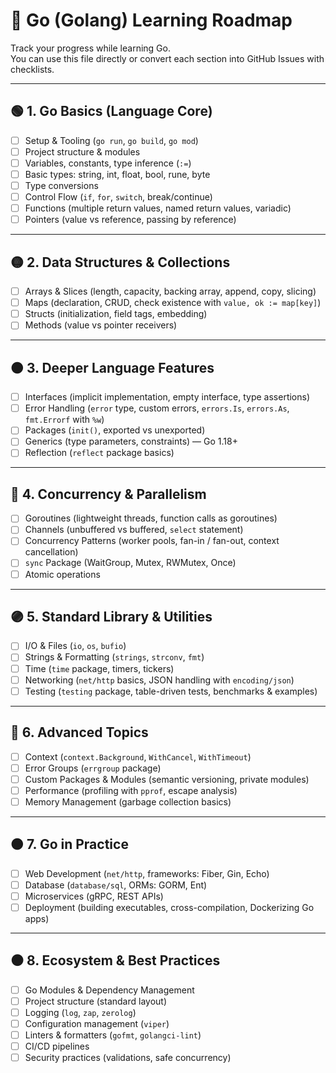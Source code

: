 # 🚀 Go (Golang) Learning Roadmap

Track your progress while learning Go.  
You can use this file directly or convert each section into GitHub Issues with checklists.

---

## 🟢 1. Go Basics (Language Core)
- [ ] Setup & Tooling (`go run`, `go build`, `go mod`)
- [ ] Project structure & modules
- [ ] Variables, constants, type inference (`:=`)
- [ ] Basic types: string, int, float, bool, rune, byte
- [ ] Type conversions
- [ ] Control Flow (`if`, `for`, `switch`, break/continue)
- [ ] Functions (multiple return values, named return values, variadic)
- [ ] Pointers (value vs reference, passing by reference)

---

## 🟡 2. Data Structures & Collections
- [ ] Arrays & Slices (length, capacity, backing array, append, copy, slicing)
- [ ] Maps (declaration, CRUD, check existence with `value, ok := map[key]`)
- [ ] Structs (initialization, field tags, embedding)
- [ ] Methods (value vs pointer receivers)

---

## 🟠 3. Deeper Language Features
- [ ] Interfaces (implicit implementation, empty interface, type assertions)
- [ ] Error Handling (`error` type, custom errors, `errors.Is`, `errors.As`, `fmt.Errorf` with `%w`)
- [ ] Packages (`init()`, exported vs unexported)
- [ ] Generics (type parameters, constraints) — Go 1.18+
- [ ] Reflection (`reflect` package basics)

---

## 🔵 4. Concurrency & Parallelism
- [ ] Goroutines (lightweight threads, function calls as goroutines)
- [ ] Channels (unbuffered vs buffered, `select` statement)
- [ ] Concurrency Patterns (worker pools, fan-in / fan-out, context cancellation)
- [ ] `sync` Package (WaitGroup, Mutex, RWMutex, Once)
- [ ] Atomic operations

---

## 🟣 5. Standard Library & Utilities
- [ ] I/O & Files (`io`, `os`, `bufio`)
- [ ] Strings & Formatting (`strings`, `strconv`, `fmt`)
- [ ] Time (`time` package, timers, tickers)
- [ ] Networking (`net/http` basics, JSON handling with `encoding/json`)
- [ ] Testing (`testing` package, table-driven tests, benchmarks & examples)

---

## 🔴 6. Advanced Topics
- [ ] Context (`context.Background`, `WithCancel`, `WithTimeout`)
- [ ] Error Groups (`errgroup` package)
- [ ] Custom Packages & Modules (semantic versioning, private modules)
- [ ] Performance (profiling with `pprof`, escape analysis)
- [ ] Memory Management (garbage collection basics)

---

## 🟤 7. Go in Practice
- [ ] Web Development (`net/http`, frameworks: Fiber, Gin, Echo)
- [ ] Database (`database/sql`, ORMs: GORM, Ent)
- [ ] Microservices (gRPC, REST APIs)
- [ ] Deployment (building executables, cross-compilation, Dockerizing Go apps)

---

## ⚫ 8. Ecosystem & Best Practices
- [ ] Go Modules & Dependency Management
- [ ] Project structure (standard layout)
- [ ] Logging (`log`, `zap`, `zerolog`)
- [ ] Configuration management (`viper`)
- [ ] Linters & formatters (`gofmt`, `golangci-lint`)
- [ ] CI/CD pipelines
- [ ] Security practices (validations, safe concurrency)

